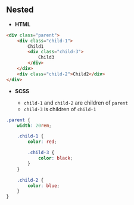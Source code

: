 ## Nested

- **HTML**

```html
<div class="parent">
	<div class="child-1">
		Child1
		<div class="child-3">
			Child3
		</div>
	</div>
	<div class="child-2">Child2</div>
</div>
```

- **SCSS**

  - `child-1` and `child-2` are children of `parent`
  - `child-3` is children of `child-1`

```scss
.parent {
	width: 20rem;

	.child-1 {
		color: red;

		.child-3 {
			color: black;
		}
	}

	.child-2 {
		color: blue;
	}
}
```
